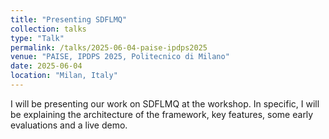 ```yaml
---
title: "Presenting SDFLMQ"
collection: talks
type: "Talk"
permalink: /talks/2025-06-04-paise-ipdps2025
venue: "PAISE, IPDPS 2025, Politecnico di Milano"
date: 2025-06-04
location: "Milan, Italy"
---
```


I will be presenting our work on SDFLMQ at the workshop. In specific, I will be explaining the architecture of the framework, key features, some early evaluations and a live demo.